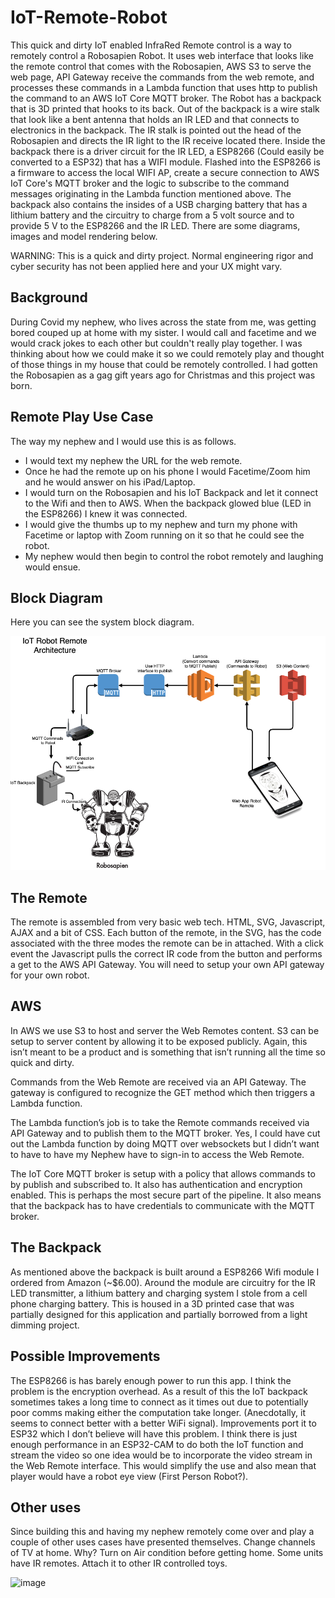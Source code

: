 # IoT-Remote-Robot
This quick and dirty IoT enabled InfraRed Remote control is a way to remotely control a Robosapien Robot. It uses web interface that looks like the remote control that comes with the Robosapien, AWS S3 to serve the web page, API Gateway receive the commands from the web remote, and processes these commands in a Lambda function that uses http to publish the command to an AWS IoT Core MQTT broker.  The Robot has a backpack that is 3D printed that hooks to its back.  Out of the backpack is a wire stalk that look like a bent antenna that holds an IR LED and that connects to electronics in the backpack.  The IR stalk is pointed out the head of the Robosapien and directs the IR light to the IR receive located there.  Inside the backpack there is a driver circuit for the IR LED, a ESP8266 (Could easily be converted to a ESP32) that has a WIFI module. Flashed into the ESP8266 is a firmware to access the local WIFI AP, create a secure connection to AWS IoT Core's MQTT broker and the logic to subscribe to the command messages originating in the Lambda function mentioned above. The backpack also contains the insides of a USB charging battery that has a lithium battery and the circuitry to charge from a 5 volt source and to provide 5 V to the ESP8266 and the IR LED. There are some diagrams, images and model rendering below.

WARNING: This is a quick and dirty project. Normal engineering rigor and cyber security has not been applied here and your UX might vary.

## Background
During Covid my nephew, who lives across the state from me, was getting bored couped up at home with my sister. I would call and facetime and we would crack jokes to each other but couldn't really play together. I was thinking about how we could make it so we could remotely play and thought of those things in my house that could be remotely controlled.  I had gotten the Robosapien as a gag gift years ago for Christmas and this project was born.

## Remote Play Use Case
The way my nephew and I would use this is as follows.  
 * I would text my nephew the URL for the web remote.  
 * Once he had the remote up on his phone I would Facetime/Zoom him and he would answer on his iPad/Laptop. 
 * I would turn on the Robosapien and his IoT Backpack and let it connect to the Wifi and then to AWS.  When the backpack glowed blue (LED in the ESP8266) I knew it was connected.
 * I would give the thumbs up to my nephew and turn my phone with Facetime or laptop with Zoom running on it so that he could see the robot.
 * My nephew would then begin to control the robot remotely and laughing would ensue.

## Block Diagram
Here you can see the system block diagram.  

<img src="/assets/Architecture.png?raw=true" alt="drawing" width="600"/>

## The Remote
The remote is assembled from very basic web tech.  HTML, SVG, Javascript, AJAX and a bit of CSS. Each button of the remote, in the SVG, has the code associated with the three modes the remote can be in attached.  With a click event the Javascript pulls the correct IR code from the button and performs a get to the AWS API Gateway.  You will need to setup your own API gateway for your own robot.  

## AWS
In AWS we use S3 to host and server the Web Remotes content.  S3 can be setup to server content by allowing it to be exposed publicly.  Again, this isn’t meant to be a product and is something that isn’t running all the time so quick and dirty.

Commands from the Web Remote are received via an API Gateway.  The gateway is configured to recognize the GET method which then triggers a Lambda function.

The Lambda function’s job is to take the Remote commands received via API Gateway and to publish them to the MQTT broker.  Yes, I could have cut out the Lambda function by doing MQTT over websockets but I didn’t want to have to have my Nephew have to sign-in to access the Web Remote.

The IoT Core MQTT broker is setup with a policy that allows commands to by publish and subscribed to.  It also has authentication and encryption enabled.  This is perhaps the most secure part of the pipeline. It also means that the backpack has to have credentials to communicate with the MQTT broker.

## The Backpack
As mentioned above the backpack is built around a ESP8266 Wifi module I ordered from Amazon (~$6.00).  Around the module are circuitry for the IR LED transmitter, a lithium battery and charging system I stole from a cell phone charging battery.  This is housed in a 3D printed case that was partially designed for this application and partially borrowed from a light dimming project.

## Possible Improvements
The ESP8266 is has barely enough power to run this app. I think the problem is the encryption overhead.  As a result of this the IoT backpack sometimes takes a long time to connect as it times out due to potentially poor comms making either the computation take longer. (Anecdotally, it seems to connect better with a better WiFi signal). Improvements port it to ESP32 which I don’t believe will have this problem.
I think there is just enough performance in an ESP32-CAM to do both the IoT function and stream the video so one idea would be to incorporate the video stream in the Web Remote interface.  This would simplify the use and also mean that player would have a robot eye view (First Person Robot?).

## Other uses
Since building this and having my nephew remotely come over and play a couple of other uses cases have presented themselves. 
Change channels of TV at home.  Why?
Turn on Air condition before getting home. Some units have IR remotes.
Attach it to other IR controlled toys.

![image](https://user-images.githubusercontent.com/10821682/128093920-b6a80558-c215-4dca-b227-bcc15af8e706.png)
